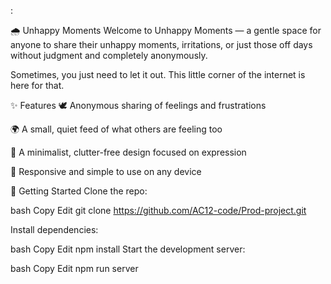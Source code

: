 :

🌧️ Unhappy Moments
Welcome to Unhappy Moments — a gentle space for anyone to share their unhappy moments, irritations, or just those off days without judgment and completely anonymously.

Sometimes, you just need to let it out. This little corner of the internet is here for that.

✨ Features
🕊️ Anonymous sharing of feelings and frustrations

🌍 A small, quiet feed of what others are feeling too

💬 A minimalist, clutter-free design focused on expression

📱 Responsive and simple to use on any device

🚀 Getting Started
Clone the repo:

bash
Copy
Edit
git clone https://github.com/AC12-code/Prod-project.git

Install dependencies:

bash
Copy
Edit
npm install
Start the development server:

bash
Copy
Edit
npm run server





